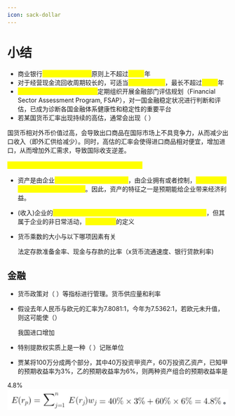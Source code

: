 ```yaml
---
icon: sack-dollar
---
```


# 小结

* 商业银行<mark style="color:yellow;">流动资金贷款期限</mark>原则上不超过<mark style="color:yellow;">（3）</mark>年
* 对于经营现金流回收周期较长的，可适当<mark style="color:yellow;">延长贷款期限</mark>，最长不超过<mark style="color:yellow;">（5）</mark>年
* <mark style="color:yellow;">国际货币基金组织和世界银行</mark>定期组织开展金融部门评估规划（Financial Sector Assessment Program, FSAP），对一国金融稳定状况进行判断和评估，已成为诊断各国金融体系健康性和稳定性的重要平台
* 若某国货币汇率出现持续的高估，通常会出现（ ）

国货币相对外币价值过高，会导致出口商品在国际市场上不具竞争力，从而减少出口收入（即外汇供给减少）。同时，高估的汇率会使得进口商品相对便宜，增加进口，从而增加外汇需求，导致国际收支逆差。

<mark style="color:yellow;">（外汇供给减少，外汇需求增加，国际收支逆差）</mark>

* 资产是由企业<mark style="color:yellow;">过去的交易或者事项形成的</mark>，由企业拥有或者控制，<mark style="color:yellow;">预期能够为企业带来经济利益的资源</mark>。因此，资产的特征之一是预期能给企业带来经济利益。
* (收入)企业的<mark style="color:yellow;">非日常活动（例如接受捐赠）也会导致所有者权益的增加</mark>，但其属于企业的非日常活动，<mark style="color:yellow;">不满足收入</mark>的定义
*   货币乘数的大小与以下哪项因素有关

    法定存款准备金率、现金与存款的比率（x货币流通速度、银行贷款利率)



## 金融

* 货币政策对（ ）等指标进行管理。货币供应量和利率
*   假设去年人民币与欧元的汇率为7.8081:1，今年为7.5362:1，若欧元未升值，则这可能使（）

    我国进口增加
* 特别提款权实质上是一种（ ）记账单位
* 贾某将100万分成两个部分，其中40万投资甲资产，60万投资乙资产，已知甲的预期收益率为3%，乙的预期收益率为6%，则两种资产组合的预期收益率是

4.8%     ![](<../.gitbook/assets/image (67).png>)

##
